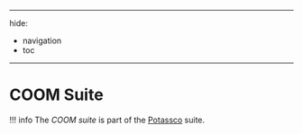 ______________________________________________________________________

hide:

- navigation
- toc

______________________________________________________________________

# COOM Suite

!!! info The *COOM suite* is part of the [Potassco](https://potassco.org)
suite.

